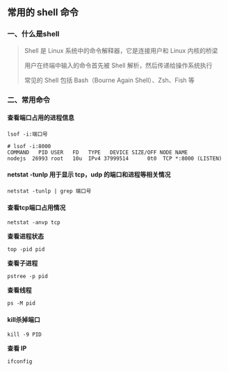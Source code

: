 ## 常用的 shell 命令

### 一、什么是shell

> Shell 是 Linux 系统中的命令解释器，它是连接用户和 Linux 内核的桥梁
>
> 用户在终端中输入的命令首先被 Shell 解析，然后传递给操作系统执行
>
> 常见的 Shell 包括 Bash（Bourne Again Shell）、Zsh、Fish 等

### 二、常用命令

#### 查看端口占用的进程信息

```shell
lsof -i:端口号

# lsof -i:8000
COMMAND   PID USER   FD   TYPE   DEVICE SIZE/OFF NODE NAME
nodejs  26993 root   10u  IPv4 37999514      0t0  TCP *:8000 (LISTEN)
```

#### **netstat -tunlp** 用于显示 tcp，udp 的端口和进程等相关情况

```shell
netstat -tunlp | grep 端口号
```

#### 查看tcp端口占用情况

```shell
netstat -anvp tcp
```

**查看进程状态**

```shell
top -pid pid
```

**查看子进程**

```shell
pstree -p pid
```

**查看线程**

```shell
ps -M pid
```

#### kill杀掉端口

```shell
kill -9 PID
```

**查看 IP**

```shell
ifconfig
```

